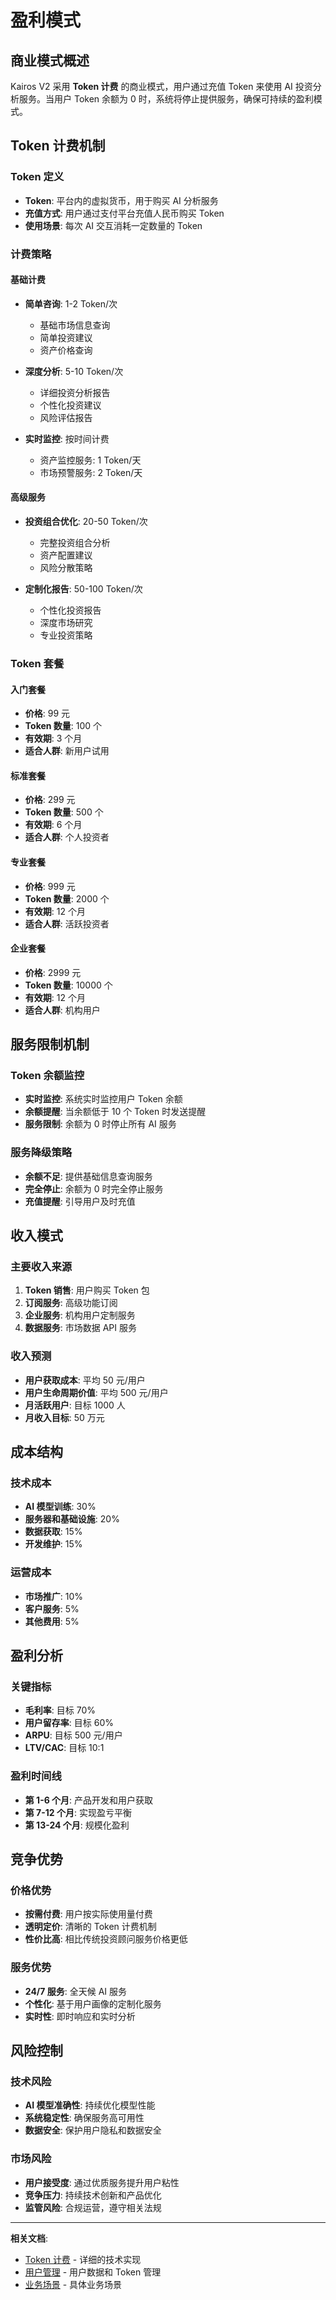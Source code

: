# 盈利模式

## 商业模式概述

Kairos V2 采用 **Token 计费** 的商业模式，用户通过充值 Token 来使用 AI 投资分析服务。当用户 Token 余额为 0 时，系统将停止提供服务，确保可持续的盈利模式。

## Token 计费机制

### Token 定义

- **Token**: 平台内的虚拟货币，用于购买 AI 分析服务
- **充值方式**: 用户通过支付平台充值人民币购买 Token
- **使用场景**: 每次 AI 交互消耗一定数量的 Token

### 计费策略

#### 基础计费

- **简单咨询**: 1-2 Token/次

  - 基础市场信息查询
  - 简单投资建议
  - 资产价格查询

- **深度分析**: 5-10 Token/次

  - 详细投资分析报告
  - 个性化投资建议
  - 风险评估报告

- **实时监控**: 按时间计费
  - 资产监控服务: 1 Token/天
  - 市场预警服务: 2 Token/天

#### 高级服务

- **投资组合优化**: 20-50 Token/次

  - 完整投资组合分析
  - 资产配置建议
  - 风险分散策略

- **定制化报告**: 50-100 Token/次
  - 个性化投资报告
  - 深度市场研究
  - 专业投资策略

### Token 套餐

#### 入门套餐

- **价格**: 99 元
- **Token 数量**: 100 个
- **有效期**: 3 个月
- **适合人群**: 新用户试用

#### 标准套餐

- **价格**: 299 元
- **Token 数量**: 500 个
- **有效期**: 6 个月
- **适合人群**: 个人投资者

#### 专业套餐

- **价格**: 999 元
- **Token 数量**: 2000 个
- **有效期**: 12 个月
- **适合人群**: 活跃投资者

#### 企业套餐

- **价格**: 2999 元
- **Token 数量**: 10000 个
- **有效期**: 12 个月
- **适合人群**: 机构用户

## 服务限制机制

### Token 余额监控

- **实时监控**: 系统实时监控用户 Token 余额
- **余额提醒**: 当余额低于 10 个 Token 时发送提醒
- **服务限制**: 余额为 0 时停止所有 AI 服务

### 服务降级策略

- **余额不足**: 提供基础信息查询服务
- **完全停止**: 余额为 0 时完全停止服务
- **充值提醒**: 引导用户及时充值

## 收入模式

### 主要收入来源

1. **Token 销售**: 用户购买 Token 包
2. **订阅服务**: 高级功能订阅
3. **企业服务**: 机构用户定制服务
4. **数据服务**: 市场数据 API 服务

### 收入预测

- **用户获取成本**: 平均 50 元/用户
- **用户生命周期价值**: 平均 500 元/用户
- **月活跃用户**: 目标 1000 人
- **月收入目标**: 50 万元

## 成本结构

### 技术成本

- **AI 模型训练**: 30%
- **服务器和基础设施**: 20%
- **数据获取**: 15%
- **开发维护**: 15%

### 运营成本

- **市场推广**: 10%
- **客户服务**: 5%
- **其他费用**: 5%

## 盈利分析

### 关键指标

- **毛利率**: 目标 70%
- **用户留存率**: 目标 60%
- **ARPU**: 目标 500 元/用户
- **LTV/CAC**: 目标 10:1

### 盈利时间线

- **第 1-6 个月**: 产品开发和用户获取
- **第 7-12 个月**: 实现盈亏平衡
- **第 13-24 个月**: 规模化盈利

## 竞争优势

### 价格优势

- **按需付费**: 用户按实际使用量付费
- **透明定价**: 清晰的 Token 计费机制
- **性价比高**: 相比传统投资顾问服务价格更低

### 服务优势

- **24/7 服务**: 全天候 AI 服务
- **个性化**: 基于用户画像的定制化服务
- **实时性**: 即时响应和实时分析

## 风险控制

### 技术风险

- **AI 模型准确性**: 持续优化模型性能
- **系统稳定性**: 确保服务高可用性
- **数据安全**: 保护用户隐私和数据安全

### 市场风险

- **用户接受度**: 通过优质服务提升用户粘性
- **竞争压力**: 持续技术创新和产品优化
- **监管风险**: 合规运营，遵守相关法规

---

**相关文档**:

- [Token 计费](../ai/token-billing.md) - 详细的技术实现
- [用户管理](../data/user-data.md) - 用户数据和 Token 管理
- [业务场景](./business-scenarios.md) - 具体业务场景
